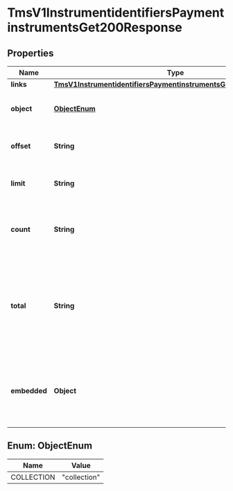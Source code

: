 
# TmsV1InstrumentidentifiersPaymentinstrumentsGet200Response

## Properties
Name | Type | Description | Notes
------------ | ------------- | ------------- | -------------
**links** | [**TmsV1InstrumentidentifiersPaymentinstrumentsGet200ResponseLinks**](TmsV1InstrumentidentifiersPaymentinstrumentsGet200ResponseLinks.md) |  |  [optional]
**object** | [**ObjectEnum**](#ObjectEnum) | Shows the response is a collection of objects. |  [optional]
**offset** | **String** | The offset parameter supplied in the request. |  [optional]
**limit** | **String** | The limit parameter supplied in the request. |  [optional]
**count** | **String** | The number of Payment Instruments returned in the array. |  [optional]
**total** | **String** | The total number of Payment Instruments associated with the Instrument Identifier in the zero-based dataset. |  [optional]
**embedded** | **Object** | Array of Payment Instruments returned for the supplied Instrument Identifier. |  [optional]


<a name="ObjectEnum"></a>
## Enum: ObjectEnum
Name | Value
---- | -----
COLLECTION | &quot;collection&quot;



